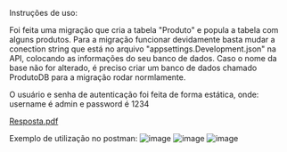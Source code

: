 Instruções de uso:

Foi feita uma migração que cria a tabela "Produto" e popula a tabela com alguns produtos. 
Para a migração funcionar devidamente basta mudar a conection string que está no arquivo "appsettings.Development.json" na API, colocando as informações do seu banco de dados.
Caso o nome da base não for alterado, é preciso criar um banco de dados chamado ProdutoDB para a migração rodar normlamente.

O usuário e senha de autenticação foi feita de forma estática, onde:
username é admin e password é 1234

[Resposta.pdf](https://github.com/user-attachments/files/16121029/Resposta.pdf)

Exemplo de utilização no postman:
![image](https://github.com/BelAbia/ServicoAPI/assets/99607932/11499361-9124-43fc-95f2-4f3aecf03134)
![image](https://github.com/BelAbia/ServicoAPI/assets/99607932/c7a5fcbb-650f-4a8e-abcf-5f2f1db8c298)
![image](https://github.com/BelAbia/ServicoAPI/assets/99607932/59a7a40c-346f-403c-8211-47590b90e1b4)
